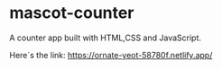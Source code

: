 # mascot-counter
A counter app built with HTML,CSS and JavaScript. 

Here´s the link: https://ornate-yeot-58780f.netlify.app/
